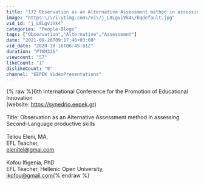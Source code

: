 ```yaml
---
title: "172 Observation as an Alternative Assessment method in assessing Second-Language productive skills"
image: "https:\/\/i.ytimg.com\/vi\/j_L8LgviVk4\/hqdefault.jpg"
vid_id: "j_L8LgviVk4"
categories: "People-Blogs"
tags: ["Observation","Alternative","Assessment"]
date: "2021-09-26T09:17:46+03:00"
vid_date: "2020-10-16T06:45:01Z"
duration: "PT6M33S"
viewcount: "57"
likeCount: "1"
dislikeCount: "0"
channel: "EEPEK VideoPresentations"
---
```

{% raw %}6th International Conference for the Promotion of Educational Innovation<br />(website: <a rel="nofollow" target="blank" href="https://synedrio.eepek.gr)">https://synedrio.eepek.gr)</a> <br /><br />Title: Observation as an Alternative Assessment method in assessing Second-Language productive skills<br /><br />Teliou Eleni, MA,<br />EFL Teacher, <br />elenitel@gmai.com<br /><br />Kofou Ifigenia, PhD<br />EFL Teacher, Hellenic Open University,  <br />ikofou@gmail.com{% endraw %}
